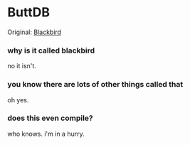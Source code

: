 # ButtDB

Original: [Blackbird](https://github.com/marcoarment/Blackbird)


### why is it called blackbird

no it isn't.

### you know there are lots of other things called that

oh yes.

### does this even compile?

who knows. i'm in a hurry.

